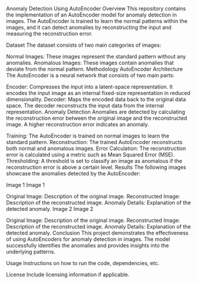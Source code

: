 Anomaly Detection Using AutoEncoder
Overview
This repository contains the implementation of an AutoEncoder model for anomaly detection in images. The AutoEncoder is trained to learn the normal patterns within the images, and it can detect anomalies by reconstructing the input and measuring the reconstruction error.

Dataset
The dataset consists of two main categories of images:

Normal Images: These images represent the standard pattern without any anomalies.
Anomalous Images: These images contain anomalies that deviate from the normal pattern.
Methodology
AutoEncoder Architecture
The AutoEncoder is a neural network that consists of two main parts:

Encoder: Compresses the input into a latent-space representation. It encodes the input image as an internal fixed-size representation in reduced dimensionality.
Decoder: Maps the encoded data back to the original data space. The decoder reconstructs the input data from the internal representation.
Anomaly Detection
Anomalies are detected by calculating the reconstruction error between the original image and the reconstructed image. A higher reconstruction error indicates an anomaly.

Training: The AutoEncoder is trained on normal images to learn the standard pattern.
Reconstruction: The trained AutoEncoder reconstructs both normal and anomalous images.
Error Calculation: The reconstruction error is calculated using a metric such as Mean Squared Error (MSE).
Thresholding: A threshold is set to classify an image as anomalous if the reconstruction error is above a certain level.
Results
The following images showcase the anomalies detected by the AutoEncoder:

Image 1
Image 1

Original Image: Description of the original image.
Reconstructed Image: Description of the reconstructed image.
Anomaly Details: Explanation of the detected anomaly.
Image 2
Image 2

Original Image: Description of the original image.
Reconstructed Image: Description of the reconstructed image.
Anomaly Details: Explanation of the detected anomaly.
Conclusion
This project demonstrates the effectiveness of using AutoEncoders for anomaly detection in images. The model successfully identifies the anomalies and provides insights into the underlying patterns.

Usage
Instructions on how to run the code, dependencies, etc.

License
Include licensing information if applicable.
